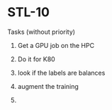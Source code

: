 # STL-10

Tasks (without priority)  

1) Get a GPU job on the HPC  

2) Do it for K80  

3) look if the labels are balances

4) augment the training

5) 
